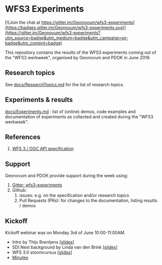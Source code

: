 # WFS3 Experiments

[![Join the chat at https://gitter.im/Geonovum/wfs3-experiments](https://badges.gitter.im/Geonovum/wfs3-experiments.svg)](https://gitter.im/Geonovum/wfs3-experiments?utm_source=badge&utm_medium=badge&utm_campaign=pr-badge&utm_content=badge)

This repository contains the results of the WFS3 experiments coming out of the "WFS3 werkweek", organised by Geonovum and PDOK in June 2019.

## Research topics
See [docs/ResearchTopics.md](docs/ResearchTopics.md) for the list of research topics.

## Experiments & results
[docs/Experiments.md](docs/Experiments.md) : list of (online) demos, code examples and documentation of experiments as collected and created during the "WFS3 werkweek".

## References
1. [WFS 3 / OGC API specification](https://github.com/opengeospatial/WFS_FES/)

## Support
Geonovum and PDOK provide support during the week using:
1. [Gitter: wfs3-experiments](https://gitter.im/Geonovum/wfs3-experiments)
1. Github:
   1. issues: e.g. on the specification and/or research topics
   1. Pull Requests (PRs): for changes to the documentation, listing results / demos

## Kickoff
Kickoff webinar was on Monday 3rd of June 10:00-11:00AM.

- Intro by Thijs Brentjens [[slides](https://github.com/Geonovum/wfs3-experiments/blob/master/slides/kickoff/20190527-WFS3-werkweek.pdf)]
- SDI.Next background by Linda van den Brink [[slides](https://github.com/Geonovum/wfs3-experiments/blob/master/slides/kickoff/20190603-Kickoff-intro-SDINext-WFS3.pdf)]
- WFS 3.0 stoomcursus [[slides](https://github.com/Geonovum/wfs3-experiments/blob/master/slides/kickoff/20190603-WFS3-stoomcursus.pdf)]
- [Minutes](https://github.com/Geonovum/wfs3-experiments/blob/master/docs/KickoffMinutes.md)
